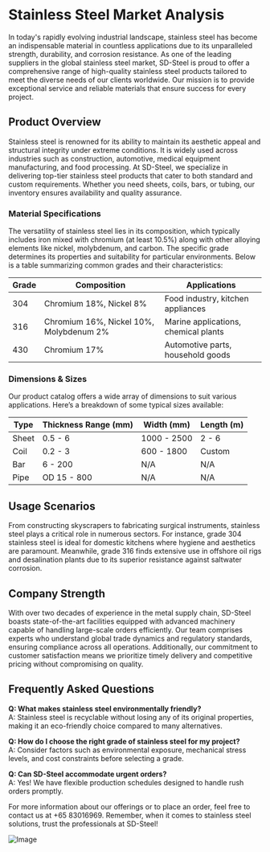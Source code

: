 # Stainless Steel Market Analysis

In today's rapidly evolving industrial landscape, stainless steel has become an indispensable material in countless applications due to its unparalleled strength, durability, and corrosion resistance. As one of the leading suppliers in the global stainless steel market, SD-Steel is proud to offer a comprehensive range of high-quality stainless steel products tailored to meet the diverse needs of our clients worldwide. Our mission is to provide exceptional service and reliable materials that ensure success for every project.

## Product Overview

Stainless steel is renowned for its ability to maintain its aesthetic appeal and structural integrity under extreme conditions. It is widely used across industries such as construction, automotive, medical equipment manufacturing, and food processing. At SD-Steel, we specialize in delivering top-tier stainless steel products that cater to both standard and custom requirements. Whether you need sheets, coils, bars, or tubing, our inventory ensures availability and quality assurance.

### Material Specifications

The versatility of stainless steel lies in its composition, which typically includes iron mixed with chromium (at least 10.5%) along with other alloying elements like nickel, molybdenum, and carbon. The specific grade determines its properties and suitability for particular environments. Below is a table summarizing common grades and their characteristics:

| Grade        | Composition                     | Applications                           |
|--------------|---------------------------------|----------------------------------------|
| 304          | Chromium 18%, Nickel 8%         | Food industry, kitchen appliances      |
| 316          | Chromium 16%, Nickel 10%, Molybdenum 2% | Marine applications, chemical plants   |
| 430          | Chromium 17%                    | Automotive parts, household goods     |

### Dimensions & Sizes

Our product catalog offers a wide array of dimensions to suit various applications. Here’s a breakdown of some typical sizes available:

| Type           | Thickness Range (mm) | Width (mm) | Length (m) |
|----------------|----------------------|------------|------------|
| Sheet          | 0.5 - 6             | 1000 - 2500| 2 - 6      |
| Coil           | 0.2 - 3            | 600 - 1800 | Custom     |
| Bar            | 6 - 200            | N/A        | N/A        |
| Pipe           | OD 15 - 800        | N/A        | N/A        |

## Usage Scenarios

From constructing skyscrapers to fabricating surgical instruments, stainless steel plays a critical role in numerous sectors. For instance, grade 304 stainless steel is ideal for domestic kitchens where hygiene and aesthetics are paramount. Meanwhile, grade 316 finds extensive use in offshore oil rigs and desalination plants due to its superior resistance against saltwater corrosion.

## Company Strength

With over two decades of experience in the metal supply chain, SD-Steel boasts state-of-the-art facilities equipped with advanced machinery capable of handling large-scale orders efficiently. Our team comprises experts who understand global trade dynamics and regulatory standards, ensuring compliance across all operations. Additionally, our commitment to customer satisfaction means we prioritize timely delivery and competitive pricing without compromising on quality.

## Frequently Asked Questions

**Q: What makes stainless steel environmentally friendly?**  
A: Stainless steel is recyclable without losing any of its original properties, making it an eco-friendly choice compared to many alternatives.

**Q: How do I choose the right grade of stainless steel for my project?**  
A: Consider factors such as environmental exposure, mechanical stress levels, and cost constraints before selecting a grade.

**Q: Can SD-Steel accommodate urgent orders?**  
A: Yes! We have flexible production schedules designed to handle rush orders promptly.

For more information about our offerings or to place an order, feel free to contact us at +65 83016969. Remember, when it comes to stainless steel solutions, trust the professionals at SD-Steel!

![Image](https://github.com/user-attachments/assets/2567258e-e124-4816-932d-1809bd27ef0b)